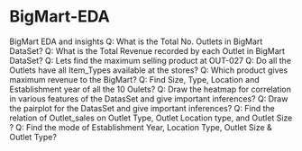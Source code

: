 # BigMart-EDA
BigMart EDA and insights
Q: What is the Total No. Outlets in BigMart DataSet?
Q: What is the Total Revenue recorded by each Outlet in BigMart DataSet?
Q: Lets find the maximum selling product at OUT-027
Q: Do all the Outlets have all Item_Types available at the stores?
Q: Which product gives maximum revenue to the BigMart?
Q: Find Size, Type, Location and Establishment year of all the 10 Oulets?
Q: Draw the heatmap for correlation in various features of the DatasSet and give important inferences?
Q: Draw the pairplot for the DatasSet and give important inferences?
Q: Find the relation of Outlet_sales on Outlet Type, Outlet Location type, and Outlet Size ?
Q: Find the mode of Establishment Year, Location Type, Outlet Size & Outlet Type?
